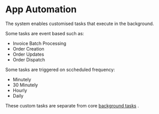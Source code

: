 # App Automation

The system enables customised tasks that execute  in the background.  

Some tasks are event based such as:  

- Invoice Batch Processing
- Order Creation
- Order Updates
- Order Dispatch


Some tasks are triggered on sccheduled frequency:  

- Minutely
- 30 Minutely
- Hourly
- Daily


These custom tasks are separate from core [background tasks](../../background-jobs/index.md) .

